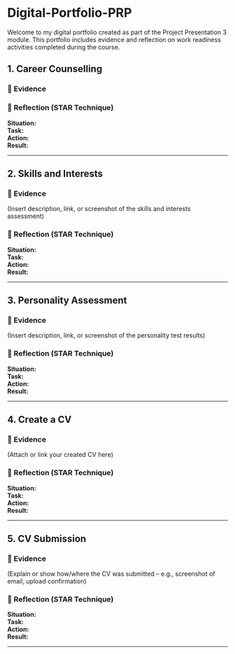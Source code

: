 # Digital-Portfolio-PRP
Welcome to my digital portfolio created as part of the Project Presentation 3 module. This portfolio includes evidence and reflection on work readiness activities completed during the course.

## 1. Career Counselling

### 📄 Evidence


### 💭 Reflection (STAR Technique)
**Situation:**  
**Task:**  
**Action:**  
**Result:**  

---

## 2. Skills and Interests

### 📄 Evidence
(Insert description, link, or screenshot of the skills and interests assessment)

### 💭 Reflection (STAR Technique)
**Situation:**  
**Task:**  
**Action:**  
**Result:**  

---

## 3. Personality Assessment

### 📄 Evidence
(Insert description, link, or screenshot of the personality test results)

### 💭 Reflection (STAR Technique)
**Situation:**  
**Task:**  
**Action:**  
**Result:**  

---

## 4. Create a CV

### 📄 Evidence
(Attach or link your created CV here)

### 💭 Reflection (STAR Technique)
**Situation:**  
**Task:**  
**Action:**  
**Result:**  

---

## 5. CV Submission

### 📄 Evidence
(Explain or show how/where the CV was submitted – e.g., screenshot of email, upload confirmation)

### 💭 Reflection (STAR Technique)
**Situation:**  
**Task:**  
**Action:**  
**Result:**  

---
